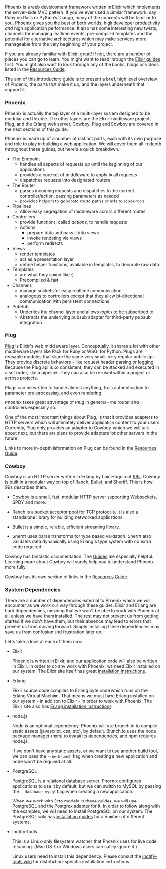 Phoenix is a web development framework written in Elixir which implements the server-side MVC pattern. If you've ever used a similar framework, say Ruby on Rails or Python's Django, many of the concepts will be familiar to you. Phoenix gives you the best of both worlds, high developer productivity _and_ high application performance. It also has some interesting new twists, channels for managing realtime events, pre-compiled templates and the potential for alternative architectures which may make services more manageable from the very beginning of your project.

If you are already familiar with Elixir, great! If not, there are a number of places you can go to learn. You might want to read through the [Elixir guides](http://elixir-lang.org/getting_started/1.html) first. You might also want to look through any of the books, blogs or videos listed in the [Resources Guide](http://www.phoenixframework.org/docs/resources).

The aim of this introductory guide is to present a brief, high level overview of Phoenix, the parts that make it up, and the layers underneath that support it.

### Phoenix

Phoenix is actually the top layer of a multi-layer system designed to be modular and flexible. The other layers are the Elixir middleware project, Plug, and the Erlang web server, Cowboy. Plug and Cowboy are covered in the next sections of this guide.

Phoenix is made up of a number of distinct parts, each with its own purpose and role to play in building a web application. We will cover them all in depth throughout these guides, but here's a quick breakdown.

- The Endpoint
  - handles all aspects of requests up until the beginning of our applications
  - provides a core set of middleware to apply to all requests
  - dispatches requests into designated routers
- The Router
  - parses incoming requests and dispatches to the correct controller/action, passing parameters as needed
  - provides helpers to generate route paths or urls to resources
- Pipelines
  - Allow easy segregation of middleware across different routes
- Controllers
  - provide functions, called *actions*, to handle requests
  - Actions
    - prepare data and pass it into views
    - invoke rendering via views
    - perform redirects
- Views
  - render templates
  - act as a presentation layer
  - define helper functions, available in templates, to decorate raw data
- Templates
  - are what they sound like :)
  - Precompiled & fast
- Channels
  - manage sockets for easy realtime communication
  - analogous to controllers except that they allow bi-directional communication with persistent connections
- PubSub
  - Underlies the channel layer and allows *topics* to be subscribed to
  - Abstracts the underlying pubsub adapter for third-party pubsub integration

### Plug

[Plug](http://hexdocs.pm/plug/) is Elixir's web middleware layer. Conceptually, it shares a lot with other middleware layers like Rack for Ruby or WSGI for Python. Plugs are reusable modules that share the same very small, very regular public api. They provide discrete behaviors - like request header parsing or logging. Because the Plug api is so consistent, they can be stacked and executed in a set order, like a pipeline. They can also be re-used within a project or across projects.

Plugs can be written to handle almost anything, from authentication to parameter pre-processing, and even rendering.

Phoenix takes great advantage of Plug in general - the router and controllers especially so.

One of the most important things about Plug, is that it provides adapters to HTTP servers which will ultimately deliver application content to your users. Currently, Plug only provides an adapter to Cowboy, which we will talk about next, but there are plans to provide adapters for other servers in the future.

Links to more in-depth information on Plug can be found in the [Resources Guide](http://www.phoenixframework.org/docs/resources).

### Cowboy

Cowboy is an HTTP server written in Erlang by Loïc Hoguin of [99s](http://ninenines.eu/). Cowboy is built in a modular way on top of Ranch, Bullet, and Sheriff. This is how 99s describes them.

- Cowboy is a small, fast, modular HTTP server supporting Websockets, SPDY and more.

- Ranch is a socket acceptor pool for TCP protocols. It is also a standalone library for building networked applications.

- Bullet is a simple, reliable, efficient streaming library.

- Sheriff uses parse transforms for type based validation. Sheriff also validates data dynamically using Erlang's type system with no extra code required.

Cowboy has fantastic documentation. The [Guides](http://ninenines.eu/docs/en/cowboy/HEAD/guide/) are especially helpful. Learning more about Cowboy will surely help you to understand Phoenix more fully.

Cowboy has its own section of links in the [Resources Guide](http://www.phoenixframework.org/docs/resources).


### System Dependencies

There are a number of dependencies external to Phoenix which we will encounter as we work our way through these guides. Elixir and Erlang are hard dependencies, meaning that we won't be able to work with Phoenix at all unless we have them installed. The rest may not prevent us from getting started if we don't have them, but their absence may lead to errors that prevent us from moving forward. Simply installing these dependencies may save us from confusion and frustration later on.

Let's take a look at each of them now.

- Elixir

  Phoenix is written in Elixir, and our application code will also be written in Elixir. In order to do any work with Phoenix, we need Elixir installed on our system. The Elixir site itself has great [installation instructions](http://elixir-lang.org/install.html).

- Erlang

  Elixir source code compiles to Erlang byte code which runs on the Erlang Virtual Machine. That means we must have Erlang installed on our system - in addition to Elixir - in order to work with Phoenix. The Elixir site also has [Erlang installation instructions](http://elixir-lang.org/install.html#installing-erlang).

- node.js
  
  Node is an optional dependency. Phoenix will use brunch.io to compile static assets (javascript, css, etc), by default.      Brunch.io uses the node package manager (npm) to install its dependencies, and npm requires node.js.

  If we don't have any static assets, or we want to use another build tool, we can pass the `--no-brunch` flag when creating a new application and node won't be required at all.

- PostgreSQL
  
  PostgreSQL is a relational database server. Phoenix configures applications to use it by default, but we can switch to MySQL by passing the `--database mysql` flag when creating a new application.

  When we work with Ecto models in these guides, we will use PostgreSQL and the Postgrex adapter for it. In order to follow along with the examples, we will need to install PostgreSQL on our system. The PostgreSQL wiki has [installation guides](https://wiki.postgresql.org/wiki/Detailed_installation_guides) for a number of different systems.

- inotify-tools
  
  This is a Linux-only filesystem watcher that Phoenix uses for live code reloading. (Mac OS X or Windows users can safely ignore it.)

  Linux users need to install this dependency. Please consult the [inotify-tools wiki](https://github.com/rvoicilas/inotify-tools/wiki) for distribution-specific installation instructions.
